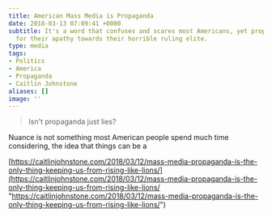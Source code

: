 ```yaml
---
title: American Mass Media is Propaganda
date: 2018-03-13 07:09:41 +0000
subtitle: It's a word that confuses and scares most Americans, yet propaganda is responsible
  for their apathy towards their horrible ruling elite.
type: media
tags:
- Politics
- America
- Propaganda
- Caitlin Johnstone
aliases: []
image: ''
---
```


> Isn't propaganda just lies?

Nuance is not something most American people spend much time considering, the idea that things can be a

[https://caitlinjohnstone.com/2018/03/12/mass-media-propaganda-is-the-only-thing-keeping-us-from-rising-like-lions/](https://caitlinjohnstone.com/2018/03/12/mass-media-propaganda-is-the-only-thing-keeping-us-from-rising-like-lions/ "https://caitlinjohnstone.com/2018/03/12/mass-media-propaganda-is-the-only-thing-keeping-us-from-rising-like-lions/")
